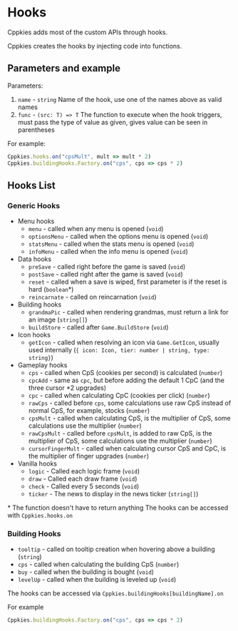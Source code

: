 # Hooks

Cppkies adds most of the custom APIs through hooks.

Cppkies creates the hooks by injecting code into functions.

## Parameters and example

Parameters:

1. `name` - `string` Name of the hook, use one of the names above as valid names
2. `func` - `(src: T) => T` The function to execute when the hook triggers, must pass the type of value as given, gives value can be seen in parentheses

For example:

```ts
Cppkies.hooks.on("cpsMult", mult => mult * 2)
Cppkies.buildingHooks.Factory.on("cps", cps => cps * 2)
```

## Hooks List

### Generic Hooks

- Menu hooks
  - `menu` - called when any menu is opened (`void`)
  - `optionsMenu` - called when the options menu is opened (`void`)
  - `statsMenu` - called when the stats menu is opened (`void`)
  - `infoMenu` - called when the info menu is opened (`void`)
- Data hooks
  - `preSave` - called right before the game is saved (`void`)
  - `postSave` - called right after the game is saved (`void`)
  - `reset` - called when a save is wiped, first parameter is if the reset is hard (`boolean`\*)
  - `reincarnate` - called on reincarnation (`void`)
- Building hooks
  - `grandmaPic` - called when rendering grandmas, must return a link for an image (`string[]`)
  - `buildStore` - called after `Game.BuildStore` (`void`)
- Icon hooks
  - `getIcon` - called when resolving an icon via `Game.GetIcon`, usually used internally (`{ icon: Icon, tier: number | string, type: string}`)
- Gameplay hooks
  - `cps` - called when CpS (cookies per second) is calculated (`number`)
  - `cpcAdd` - same as `cpc`, but before adding the default 1 CpC (and the three cursor \*2 upgrades)
  - `cpc` - called when calculating CpC (cookies per click) (`number`)
  - `rawCps` - called before `cps`, some calculations use raw CpS instead of normal CpS, for example, stocks (`number`)
  - `cpsMult` - called when calculating CpS, is the multiplier of CpS, some calculations use the multiplier (`number`)
  - `rawCpsMult` - called before `cpsMult`, is added to raw CpS, is the multiplier of CpS, some calculations use the multiplier (`number`)
  - `cursorFingerMult` - called when calculating cursor CpS and CpC, is the multiplier of finger upgrades (`number`)
- Vanilla hooks
  - `logic` - Called each logic frame (`void`)
  - `draw` - Called each draw frame (`void`)
  - `check` - Called every 5 seconds (`void`)
  - `ticker` - The news to display in the news ticker (`string[]`)

\* The function doesn't have to return anything
The hooks can be accessed with `Cppkies.hooks.on`

### Building Hooks

- `tooltip` - called on tooltip creation when hovering above a building (`string`)
- `cps` - called when calculating the building CpS (`number`)
- `buy` - called when the building is bought (`void`)
- `levelUp` - called when the building is leveled up (`void`)

The hooks can be accessed via `Cppkies.buildingHooks[buildingName].on`

For example

```ts
Cppkies.buildingHooks.Factory.on("cps", cps => cps * 2)
```
